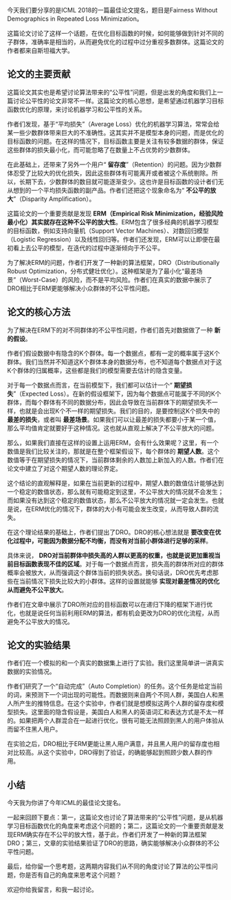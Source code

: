 今天我们要分享的是ICML 2018的一篇最佳论文提名，题目是Fairness Without Demographics in Repeated Loss Minimization。

这篇论文讨论了这样一个话题，在优化目标函数的时候，如何能够做到针对不同的子群体，准确率是相当的，从而避免优化的过程中过分重视多数群体。这篇论文的作者都来自斯坦福大学。

## 论文的主要贡献

这篇论文其实也是希望讨论算法带来的“公平性”问题，但是出发的角度和我们上一篇讨论公平性的论文非常不一样。这篇论文的核心思想，是希望通过机器学习目标函数优化的原理，来讨论机器学习和公平性的关系。

作者们发现，基于“平均损失”（Average Loss）优化的机器学习算法，常常会给某一些少数群体带来巨大的不准确性。这其实并不是模型本身的问题，而是优化的目标函数的问题。在这样的情况下，目标函数主要是关注有较多数据的群体，保证这些群体的损失最小化，而可能忽略了在数量上不占优势的少数群体。

在此基础上，还带来了另外一个用户“ **留存度**”（Retention）的问题。因为少数群体忍受了比较大的优化损失，因此这些群体有可能离开或者被这个系统剔除。所以，长期下去，少数群体的数目就可能逐渐变少。这也许是目标函数的设计者们无从想到的一个平均损失函数的副产品。作者们还把这个现象命名为“ **不公平的放大**”（Disparity Amplification）。

这篇论文的一个重要贡献是发现 **ERM（Empirical Risk Minimization，经验风险最小化）其实就存在这种不公平的放大性**。ERM包含了很多经典的机器学习模型的目标函数，例如支持向量机（Support Vector Machines）、对数回归模型（Logistic Regression）以及线性回归等。作者们还发现，ERM可以让即便在最初看上去公平的模型，在迭代的过程中逐渐倾向于不公平。

为了解决ERM的问题，作者们开发了一种新的算法框架，DRO（Distributionally Robust Optimization，分布式健壮优化）。这种框架是为了最小化“最差场景”（Worst-Case）的风险，而不是平均风险。作者们在真实的数据中展示了DRO相比于ERM更能够解决小众群体的不公平性问题。

## 论文的核心方法

为了解决在ERM下的对不同群体的不公平性问题，作者们首先对数据做了一种 **新的假设**。

作者们假设数据中有隐含的K个群体。每一个数据点，都有一定的概率属于这K个群体。我们当然并不知道这K个群体本身的数据分布，也不知道每个数据点对于这K个群体的归属概率，这些都是我们的模型需要去估计的隐含变量。

对于每一个数据点而言，在当前模型下，我们都可以估计一个“ **期望损失**”（Expected Loss）。在新的假设框架下，因为每个数据点可能属于不同的K个群体，而每个群体有不同的数据分布，因此会导致在当前群体下的期望损失不一样，也就是会出现K个不一样的期望损失。我们的目的，是要控制这K个损失中的 **最差的损失**，或者叫 **最差场景**。如果我们可以让最差的损失都要小于某一个值，那么平均值肯定就要好于这种情况。这也就从直观上解决了不公平放大的问题。

那么，如果我们直接在这样的设置上运用ERM，会有什么效果呢？这里，有一个数值是我们比较关注的，那就是在整个框架假设下，每个群体的 **期望人数**。这个数值等于在期望损失的情况下，当前群体剩余的人数加上新加入的人数。作者们在论文中建立了对这个期望人数的理论界定。

这个结论的直观解释是，如果在当前更新的过程中，期望人数的数值估计能够达到一个稳定的数值状态，那么就有可能稳定到这里，不公平放大的情况就不会发生；而如果没有达到这个稳定的数值状态，那么不公平放大的情况就一定会发生。也就是说，在ERM优化的情况下，群体的大小有可能会发生改变，从而导致人群的流失。

在这个理论结果的基础上，作者们提出了DRO。DRO的核心想法就是 **要改变在优化过程中，可能因为数据分配不均衡，而没有对当前小群体进行足够的采样**。

具体来说， **DRO对当前群体中损失高的人群以更高的权重，也就是说更加重视当前目标函数表现不佳的区域**。对于每一个数据点而言，损失高的群体所对应的群体概率会被放大，从而强调这个群体当前的损失状态。换句话说，DRO优先考虑那些在当前情况下损失比较大的小群体。这样的设置就能够 **实现对最差情况的优化从而避免不公平放大**。

作者们在文章中展示了DRO所对应的目标函数可以在递归下降的框架下进行优化，也就是说任何当前利用ERM的算法，都有机会更改为DRO的优化流程，从而避免不公平放大的情况。

## 论文的实验结果

作者们在一个模拟的和一个真实的数据集上进行了实验。我们这里简单讲一讲真实数据的实验情况。

作者们研究了一个“自动完成”（Auto Completion）的任务。这个任务是给定当前的词，来预测下一个词出现的可能性。而数据则来自两个不同人群，美国白人和黑人所产生的推特信息。在这个实验中，作者们就是想模拟这两个人群的留存度和模型损失。这里面的隐含假设是，美国白人和黑人的英语词汇和表达方式是不太一样的。如果把两个人群混合在一起进行优化，很有可能无法照顾到黑人的用户体验从而留不住黑人用户。

在实验之后，DRO相比于ERM更能让黑人用户满意，并且黑人用户的留存度也相对比较高。从这个实验中，DRO得到了验证，的确能够起到照顾少数人群的作用。

## 小结

今天我为你讲了今年ICML的最佳论文提名。

一起来回顾下要点：第一，这篇论文也讨论了算法带来的“公平性”问题，是从机器学习目标函数优化的角度来考虑这个问题的；第二，这篇论文的一个重要贡献是发现ERM确实存在不公平的放大性，基于此，作者们开发了一种新的算法框架DRO；第三，文章的实验结果验证了DRO的思路，确实能够解决小众群体的不公平性问题。

最后，给你留一个思考题，这两期内容我们从不同的角度讨论了算法的公平性问题，你是否有自己的角度来思考这个问题？

欢迎你给我留言，和我一起讨论。